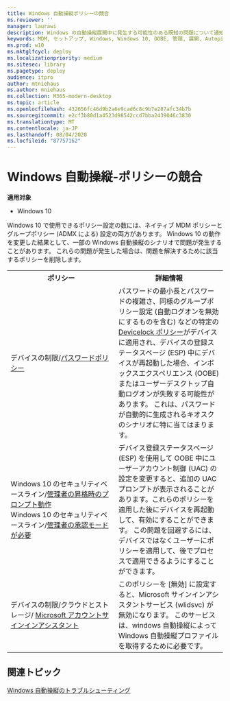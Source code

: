 ```yaml
---
title: Windows 自動操縦ポリシーの競合
ms.reviewer: ''
manager: laurawi
description: Windows の自動操縦展開中に発生する可能性のある既知の問題について通知します。
keywords: MDM, セットアップ, Windows, Windows 10, OOBE, 管理, 展開, Autopilot, ZTD, ゼロタッチ, パートナー, MSFB, Intune
ms.prod: w10
ms.mktglfcycl: deploy
ms.localizationpriority: medium
ms.sitesec: library
ms.pagetype: deploy
audience: itpro
author: mtniehaus
ms.author: mniehaus
ms.collection: M365-modern-desktop
ms.topic: article
ms.openlocfilehash: 432656fc46d9b2a6e9cad6c8c9b7e287afc34b7b
ms.sourcegitcommit: e2cf3b80d1a4523d98542ccd7bba2439046c3830
ms.translationtype: MT
ms.contentlocale: ja-JP
ms.lasthandoff: 08/04/2020
ms.locfileid: "87757162"
---
```

# <a name="windows-autopilot---policy-conflicts"></a>Windows 自動操縦-ポリシーの競合

**適用対象**

- Windows 10

Windows 10 で使用できるポリシー設定の数には、ネイティブ MDM ポリシーとグループポリシー (ADMX による) 設定の両方があります。 Windows 10 の動作を変更した結果として、一部の Windows 自動操縦のシナリオで問題が発生することがあります。 これらの問題が発生した場合は、問題を解決するために該当するポリシーを削除します。

<table>
<th>ポリシー<th>詳細情報

<tr><td width="50%">デバイスの制限/<a href="https://docs.microsoft.com/windows/client-management/mdm/devicelock-csp">パスワードポリシー</a></td>
<td>パスワードの最小長とパスワードの複雑さ、同様のグループポリシー設定 (自動ログオンを無効にするものを含む) などの特定の<a href="https://docs.microsoft.com/windows/client-management/mdm/policy-csp-devicelock">Devicelock ポリシー</a>がデバイスに適用され、デバイスの登録ステータスページ (ESP) 中にデバイスが再起動した場合、インボックスエクスペリエンス (OOBE) またはユーザーデスクトップ自動ログオンが失敗する可能性があります。  これは、パスワードが自動的に生成されるキオスクのシナリオに特に当てはまります。</td>

<tr><td width="50%">Windows 10 のセキュリティベースライン/<a href="https://docs.microsoft.com/windows/client-management/mdm/policy-csp-localpoliciessecurityoptions">管理者の昇格時のプロンプト動作</a>
<br>Windows 10 のセキュリティベースライン/<a href="https://docs.microsoft.com/windows/client-management/mdm/policy-csp-localpoliciessecurityoptions">管理者の承認モードが必要</a></td>
<td>デバイス登録ステータスページ (ESP) を使用して OOBE 中にユーザーアカウント制御 (UAC) の設定を変更すると、追加の UAC プロンプトが表示されることがあります。これらのポリシーを適用した後にデバイスを再起動して、有効にすることができます。  この問題を回避するには、デバイスではなくユーザーにポリシーを適用して、後でプロセスで適用できるようにすることができます。</td>

<tr><td width="50%">デバイスの制限/クラウドとストレージ/ <a href="https://docs.microsoft.com/mem/intune/configuration/device-restrictions-windows-10#cloud-and-storage">Microsoft アカウントサインインアシスタント</a></td>
<td>このポリシーを [無効] に設定すると、Microsoft サインインアシスタントサービス (wlidsvc) が無効になります。  このサービスは、windows 自動操縦によって Windows 自動操縦プロファイルを取得するために必要です。</td>

</table>

## <a name="related-topics"></a>関連トピック

[Windows 自動操縦のトラブルシューティング](troubleshooting.md)
